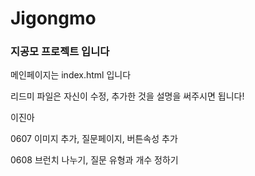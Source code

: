 # Jigongmo
<h3> 지공모 프로젝트 입니다 </h3>
<p> 메인페이지는 index.html 입니다 </p>
<p> 리드미 파일은 자신이 수정, 추가한 것을 설명을 써주시면 됩니다! </P>

<p> 이진아 </p>
<p>0607 이미지 추가, 질문페이지, 버튼속성 추가</p>
<p>0608 브런치 나누기, 질문 유형과 개수 정하기 </p>